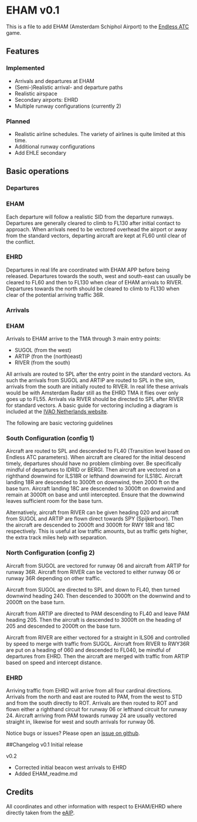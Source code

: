 # EHAM v0.1
This is a file to add EHAM (Amsterdam Schiphol Airport) to the [Endless ATC](https://steamcommunity.com/app/666610) game.

## Features
### Implemented
* Arrivals and departures at EHAM
* (Semi-)Realistic arrival- and departure paths
* Realistic airspace
* Secondary airports: EHRD
* Multiple runway configurations (currently 2)
### Planned
* Realistic airline schedules. The variety of airlines is quite limited at this time.
* Additional runway configurations
* Add EHLE secondary

## Basic operations
### Departures
### EHAM
Each departure will follow a realistic SID from the departure runways.
Departures are generally cleared to climb to FL130 after initial contact to approach.
When arrivals need to be vectored overhead the airport or away from the standard vectors, departing aircraft are kept at FL60 until clear of the conflict.

### EHRD
Departures in real life are coordinated with EHAM APP before being released.
Departures towards the south, west and south-east can usually be cleared to FL60 and then to FL130 when clear of EHAM arrivals to RIVER.
Departures towards the north should be cleared to climb to FL130 when clear of the potential arriving traffic 36R.

### Arrivals
### EHAM
Arrivals to EHAM arrive to the TMA through 3 main entry points:
* SUGOL (from the west)
* ARTIP (fron the (north)east)
* RIVER (from the south)

All arrivals are routed to SPL after the entry point in the standard vectors.
As such the arrivals from SUGOL and ARTIP are routed to SPL in the sim, arrivals from the south are initially routed to RIVER.
In real life these arrivals would be with Amsterdam Radar still as the EHRD TMA it flies over only goes up to FL55.
Arrivals via RIVER should be directed to SPL after RIVER for standard vectors.
A basic guide for vectoring including a diagram is included at the [IVAO Netherlands website](https://nl.ivao.aero/atc/vectors).

The following are basic vectoring guidelines

### South Configuration (config 1)
Aircraft are routed to SPL and descended to FL40 (Transition level based on Endless ATC parameters).
When aircraft are cleared for the initial descend timely, departures should have no problem climbing over.
Be specifically mindful of departures to IDRID or BERGI.
Then aircraft are vectored on a righthand downwind for ILS18R or lefthand downwind for ILS18C.
Aircraft landing 18R are descended to 3000ft on downwind, then 2000 ft on the base turn.
Aircraft landing 18C are descended to 3000ft on downwind and remain at 3000ft on base and until intercepted.
Ensure that the downwind leaves sufficient room for the base turn.

Alternatively, aircraft from RIVER can be given heading 020 and aircraft from SUGOL and ARTIP are flown direct towards SPY (Spijkerboor).
Then the aircraft are descended to 2000ft and 3000ft for RWY 18R and 18C respectively.
This is useful at low traffic amounts, but as traffic gets higher, the extra track miles help with separation.

### North Configuration (config 2)
Aircraft from SUGOL are vectored for runway 06 and aircraft from ARTIP for runway 36R.
Aircraft from RIVER can be vectored to either runway 06 or runway 36R depending on other traffic.

Aircraft from SUGOL are directed to SPL and down to FL40, then turned downwind heading 240.
Then descended to 3000ft on the downwind and to 2000ft on the base turn.

Aircraft from ARTIP are directed to PAM descending to FL40 and leave PAM heading 205.
Then the aircraft is descended to 3000ft on the heading of 205 and descended to 2000ft on the base turn.

Aircraft from RIVER are either vectored for a straight in ILS06 and controlled by speed to merge with traffic from SUGOL.
Aircraft from RIVER to RWY36R are put on a heading of 060 and descended to FL040, be mindful of departures from EHRD.
Then the aircraft are merged with traffic from ARTIP based on speed and intercept distance.

### EHRD
Arriving traffic from EHRD will arrive from all four cardinal directions.
Arrivals from the north and east are routed to PAM, from the west to STD and from the south directly to ROT.
Arrivals are then routed to ROT and flown either a righthand circuit for runway 06 or lefthand circuit for runway 24.
Aircraft arriving from PAM towards runway 24 are usually vectored straight in, likewise for west and south arrivals for runway 06.

Notice bugs or issues? Please open an [issue on github](https://github.com/AdamJCavanaugh/EndlessATCAirports/issues).

##Changelog
v0.1 Initial release

v0.2
* Corrected initial beacon west arrivals to EHRD
* Added EHAM_readme.md


## Credits
All coordinates and other information with respect to EHAM/EHRD where directly taken from the [eAIP](https://www.lvnl.nl/eaip/2020-10-22-AIRAC/html/index-en-GB.html).
